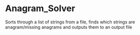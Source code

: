 # Anagram_Solver
Sorts through a list of strings from a file, finds which strings are anagram/missing anagrams and outputs them to an output file
